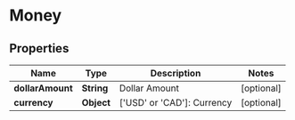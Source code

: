 
# Money

## Properties
Name | Type | Description | Notes
------------ | ------------- | ------------- | -------------
**dollarAmount** | **String** | Dollar Amount |  [optional]
**currency** | **Object** | [&#39;USD&#39; or &#39;CAD&#39;]: Currency |  [optional]



